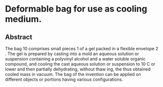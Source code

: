 # Deformable bag for use as cooling medium.

## Abstract
The bag 10 comprises small pieces 1 of a gel packed in a flexible envelope 2 . The gel is prepared by casting into a mold an aqueous solution or suspension containing a polyvinyl alcohol and a water soluble organic compound, and cooling the cast aqueous solution or suspension to 10 C or lower and then partially dehydrating, without thaw ing, the thus obtained cooled mass in vacuum. The bag of the invention can be applied on different objects or portions having various configurations.